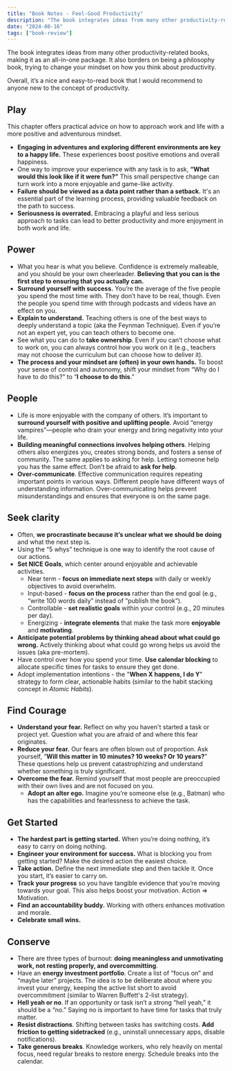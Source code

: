 ```yaml
---
title: "Book Notes - Feel-Good Productivity"
description: "The book integrates ideas from many other productivity-related books, making it as an all-in-one package. It also borders on being a philosophy book, trying to change your mindset on how you think about productivity."
date: "2024-08-16"
tags: ["book-review"]
---
```


The book integrates ideas from many other productivity-related books, making it as an all-in-one package. It also borders on being a philosophy book, trying to change your mindset on how you think about productivity.

Overall, it’s a nice and easy-to-read book that I would recommend to anyone new to the concept of productivity.

## Play

This chapter offers practical advice on how to approach work and life with a more positive and adventurous mindset.

- **Engaging in adventures and exploring different environments are key to a happy life.** These experiences boost positive emotions and overall happiness.
- One way to improve your experience with any task is to ask, **“What would this look like if it were fun?”** This small perspective change can turn work into a more enjoyable and game-like activity.
- **Failure should be viewed as a data point rather than a setback.** It's an essential part of the learning process, providing valuable feedback on the path to success.
- **Seriousness is overrated.** Embracing a playful and less serious approach to tasks can lead to better productivity and more enjoyment in both work and life.

## Power

- What you hear is what you believe. Confidence is extremely malleable, and you should be your own cheerleader. **Believing that you can is the first step to ensuring that you actually can.**
- **Surround yourself with success.** You’re the average of the five people you spend the most time with. They don’t have to be real, though. Even the people you spend time with through podcasts and videos have an effect on you.
- **Explain to understand.** Teaching others is one of the best ways to deeply understand a topic (aka the Feynman Technique). Even if you’re not an expert yet, you can teach others to become one.
- See what you can do to **take ownership**. Even if you can’t choose what to work on, you can always control how you work on it (e.g., teachers may not choose the curriculum but can choose how to deliver it).
- **The process and your mindset are (often) in your own hands.** To boost your sense of control and autonomy, shift your mindset from “Why do I have to do this?” to “**I choose to do this**.”

## People

- Life is more enjoyable with the company of others. It’s important to **surround yourself with positive and uplifting people**. Avoid “energy vampires”—people who drain your energy and bring negativity into your life.
- **Building meaningful connections involves helping others**. Helping others also energizes you, creates strong bonds, and fosters a sense of community. The same applies to asking for help. Letting someone help you has the same effect. Don’t be afraid to **ask for help**.
- **Over-communicate**. Effective communication requires repeating important points in various ways. Different people have different ways of understanding information. Over-communicating helps prevent misunderstandings and ensures that everyone is on the same page.

## Seek clarity

- Often, **we procrastinate because it’s unclear what we should be doing** and what the next step is.
- Using the “5 whys” technique is one way to identify the root cause of our actions.
- **Set NICE Goals**, which center around enjoyable and achievable activities.
    - Near term - **focus on immediate next steps** with daily or weekly objectives to avoid overwhelm.
    - Input-based - **focus on the process** rather than the end goal (e.g., “write 100 words daily” instead of “publish the book”).
    - Controllable - **set realistic goals** within your control (e.g., 20 minutes per day).
    - Energizing - **integrate elements** that make the task more **enjoyable** and **motivating**.
- **Anticipate potential problems by thinking ahead about what could go wrong.** Actively thinking about what could go wrong helps us avoid the issues (aka pre-mortem).
- Have control over how you spend your time. **Use calendar blocking** to allocate specific times for tasks to ensure they get done.
- Adopt implementation intentions - the "**When X happens, I do Y**" strategy to form clear, actionable habits (similar to the habit stacking concept in *Atomic Habits*).

## Find Courage

- **Understand your fear.** Reflect on why you haven't started a task or project yet. Question what you are afraid of and where this fear originates.
- **Reduce your fear.** Our fears are often blown out of proportion. Ask yourself, “**Will this matter in 10 minutes? 10 weeks? Or 10 years?**” These questions help us prevent catastrophizing and understand whether something is truly significant.
- **Overcome the fear.** Remind yourself that most people are preoccupied with their own lives and are not focused on you.
    - **Adopt an alter ego.** Imagine you’re someone else (e.g., Batman) who has the capabilities and fearlessness to achieve the task.

## Get Started

- **The hardest part is getting started.** When you’re doing nothing, it’s easy to carry on doing nothing.
- **Engineer your environment for success.** What is blocking you from getting started? Make the desired action the easiest choice.
- **Take action.** Define the next immediate step and then tackle it. Once you start, it’s easier to carry on.
- **Track your progress** so you have tangible evidence that you’re moving towards your goal. This also helps boost your motivation. Action ⇒ Motivation.
- **Find an accountability buddy.** Working with others enhances motivation and morale.
- **Celebrate small wins.**

## Conserve

- There are three types of burnout: **doing meaningless and unmotivating work, not resting properly, and overcommitting**.
- Have an **energy investment portfolio**. Create a list of “focus on” and “maybe later” projects. The idea is to be deliberate about where you invest your energy, keeping the active list short to avoid overcommitment (similar to Warren Buffett's 2-list strategy).
- **Hell yeah or no**. If an opportunity or task isn’t a strong “hell yeah,” it should be a “no.” Saying no is important to have time for tasks that truly matter.
- **Resist distractions**. Shifting between tasks has switching costs. **Add friction to getting sidetracked** (e.g., uninstall unnecessary apps, disable notifications).
- **Take generous breaks**. Knowledge workers, who rely heavily on mental focus, need regular breaks to restore energy. Schedule breaks into the calendar.
